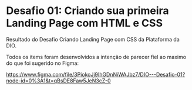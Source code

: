 # Desafio 01: Criando sua primeira Landing Page com HTML e CSS

Resultado do Desafio Criando Landing Page com CSS da Plataforma da DIO.

Todos os items foram desenvolvidos a intenção de parecer fiel ao maximo do que foi sugerido no Figma:

https://www.figma.com/file/3PiokoJj9IhGDnNiWAJbz7/DIO---Desafio-01?node-id=0%3A1&t=qBsDE8Faw5JeN3cZ-0
